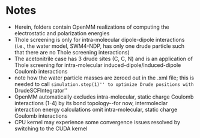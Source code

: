 # Notes
* Herein, folders contain OpenMM realizations of computing the electrostatic and polarization energies
* Thole screening is only for intra-molecular dipole-dipole interactions (i.e., the water model, SWM4-NDP, has only one drude particle such that there are no Thole screening interactions)
* The acetonitrile case has 3 drude sites (C, C, N) and is an application of Thole screening for intra-molecular induced-dipole/induced-dipole Coulomb interactions 
* note how the water particle masses are zeroed out in the .xml file; this is needed to call ``simulation.step(1)'' to optimize Drude positions with ``DrudeSCFIntegrator''
* OpenMM automatically excludes intra-molecular, static charge Coulomb interactions (1-4) by its bond topology--for now, intermoleclar interaction energy calculations omit intra-molecular, static charge Coulomb interactions 
* CPU kernel may experience some convergence issues resolved by switching to the CUDA kernel 


